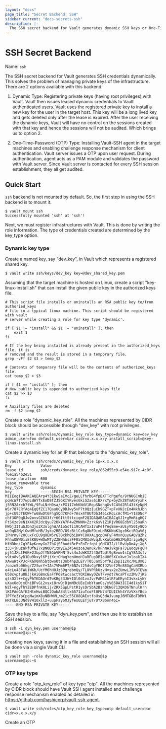 ```yaml
---
layout: "docs"
page_title: "Secret Backend: SSH"
sidebar_current: "docs-secrets-ssh"
description: |-
  The SSH secret backend for Vault generates dynamic SSH keys or One-Time-Passwords. 
---
```


# SSH Secret Backend

Name: `ssh`

The SSH secret backend for Vault generates SSH credentials dynamically. This solves
the problem of managing private keys of the infrastructure. There are 2 options
available with this backend. 
1) Dynamic Type: Registering private keys (having root privileges) with Vault. Vault then issues
leased dynamic credentials to Vault authenticated users. Vault uses the registered
private key to install a new key for the user in the target host. This key will
be a long lived key and gets deleted only after the lease is expired. After the
user receiving the dynamic keys, Vault will have no control on the sessions created
with that key and hence the sessions will not be audited. Which brings us to option 2.

2) One-Time-Password (OTP) Type: Installing Vault-SSH agent in the target machines
and enabling challenge response mechanism for client authentication. Vault server
issues a OTP upon user request. During authentication, agent acts as a PAM module
and validates the password with Vault server. Since Vault server is contacted for
every SSH session establishment, they all get audited.

## Quick Start

`ssh` backend is not mounted by default. So, the first step in using the SSH backend
is to mount it.

```text
$ vault mount ssh
Successfully mounted 'ssh' at 'ssh'!
```

Next, we must register infrastructures with Vault. This is done by writing the role
information. The type of credentials created are determined by the key_type option.

### Dynamic key type

Create a named key, say "dev_key", in Vault which represents a registered shared key.

```text
$ vault write ssh/keys/dev_key key=@dev_shared_key.pem
```

Assuming that the target machine is hosted on Linux, create a script "key-linux-install.sh"
that can install the given public key in the authorized keys file.

```text
# This script file installs or uninstalls an RSA public key to/from authoried_keys
# file in a typical linux machine. This script should be registered with vault
# server while creating a role for key type 'dynamic'.

if [ $1 != "install" && $1 != "uninstall" ]; then
	exit 1
fi

# If the key being installed is already present in the authorized_keys file, it is
# removed and the result is stored in a temporary file.
grep -vFf $2 $3 > temp_$2

# Contents of temporary file will be the contents of authorized_keys file.
cat temp_$2 > $3

if [ $1 == "install" ]; then
# New public key is appended to authorized_keys file
cat $2 >> $3
fi

# Auxiliary files are deleted
rm -f $2 temp_$2
```

Create a role "dynamic_key_role". All the machines represented by CIDR block
should be accessible through "dev_key" with root privileges.

```text
$ vault write ssh/roles/dynamic_key_role key_type=dynamic key=dev_key admin_user=foo default_user=bar cidr=x.x.x.x/y install_script=@key-linux-install.sh
```

Create a dynamic key for an IP that belongs to the "dynamic_key_role".

```text
$ vault write ssh/creds/dynamic_key_role ip=x.x.x.x
Key            	Value
lease_id       	ssh/creds/dynamic_key_role/862d55c9-e54e-917c-4c8f-f6e1a54b2e51
lease_duration 	600
lease_renewable	true
key_type       	dynamic
key            	-----BEGIN RSA PRIVATE KEY-----
MIIEogIBAAKCAQEArp4Y31kwSaIVcZ/geLCfhrbG4fpBXTTcPgefo/9YNUGCmbiC
pqHcW7TJ7wpLdWYTxEoD8fZJ5GKIYKvesGkiG2as6iBXrxYp+byZkZ8TmAbYyxhk
j5RN2Arxb7tWL/9FuLNrH0sa/xPX117mhKNdV1RquSNehqGvfC4Vd2Rl43tXyNpM
WSr787ERfAq4EqQfZC17QauUCy0DJwy5vP7t0QzIuCh9GZT+pFvXNJcEm4NkhJbh
jp+cU9JTEQW+Tw6BwDtGFhgSQd7KFd+7Asx4T8UfDb3461cRqLcAcfM1+Y18DNcP
chf3OP0qDJw2ovvGZ6X3f/+6GIttSttciqmF2QIDAQABAoIBACqVJ1+gMmRigHQ7
FtSXze9eN1X4X2RJdcQyu72UkYA7P4wZMNNN+Zzrk6sViZ1RjVR68EdbVl25oaRh
hWbj3ItuGJDn3jo2X3olghW/A1o5oTi19CAHfIxI7uPefYAq8me+aUsyV50Iy8Qb
wn9qD2MylOwdMfoHB/Jyko2RED/O9zBtlCz6qObFOimLNRKKNoK1gz0KctRQaV6j
2PHrnyF2OCuxFcEU9gOEW5rGlBxkhQbiBWYC8HXALgcpQ4FyF4MxnQuyGAQVQZh2
FhhuOBW0iiElK8U+WOwMTyZZBHhbszFF05CM8IsWvqJLkKuCmbHG2Mq0Irigo9gR
HfNDhnkCgYEAyKemyGv27bXjSEhudtBcP+EoTrfqhLjGNCO7J/LlBvUpDo4yjXq3
z3J+jPuzakfOfN27xBNODP1tWyIwZ45Aozoa3enuk/kFhNAJVkgFa7JEuoqBFgCH
pj51JXLtF6K+2JbpJfYNSGbVPHNfSvs4uJoWKXZt4QATbdt9gBvww1sCgYEA3sfv
v9to8vSyD1Du9kxyl6PjiXc+CNagYenUmoHJaRFupDBIoUH65XCuXwcJvloakIX4
XAwuHtkPJcFKGX0mh5btbwoOtz3nb4hp2LEY/T05Jam5bYfRJZop112Xc/MLUm0J
/oazn5p06kg/Z2SwrY+IAs7VMm6PT/6NZvt25dsCgYBOfJ2Vef29n88GgCaNXRUo
e4cLu48FWU1WKb/UcYM6hH0Jz39grebmQy/TL8VPRkUzvHvsx2xZUmwLIMV0TEVm
U50cvptu0BJjkAiG8mcEaFfP68twcsactYOXIWwyOZuTFvydt7AcaPTxz2Mv7jKS
qtsOXt++CgyPhTKDAOrdTwKBgE3JW+IOl0d1vxJv/PAM41olRFaERynI3vkxLyW/
uXaxOoOjxEhiBFvGi2vsxi8rwOjDjmN9cUEeIxbYtanOs/xV65OA3ICI4d1ksSiT
NZl+ngyThYZEDPfnK0Lij/ZRX5upLPstR1ysDrSbA2BznOkNG713QKO6TNnulKrn
lK1PAoGAfK2HtnHwiBQC2OobA84tlx6571zuTcoFl0FN74fDUIChh4YVzVXsYBcp
1PFYe3YpCpgNwjmX8uNBHWVL/m21c55C88QAExtfoUsQ3dAJvunpJ6MTGBoTDMWi
HRTKLBJUNd9V410xllz+uupFayoMJyfesULETjuT/UYXBoon46I=
-----END RSA PRIVATE KEY-----
```

Save the key to a file, say "dyn_key.pem", and then use it to establish an SSH session.

```text
$ ssh -i dyn_key.pem username@ip
username@ip:~$
```

Creating new keys, saving it in a file and establishing an SSH session will all be done
via a single Vault CLI.

```text
$ vault ssh -role dynamic_key_role username@ip
username@ip:~$
```

### OTP key type

Create a role "otp_key_role" of key type "otp". All the machines represented by CIDR
block should have Vault SSH agent installed and challenge response mechanism enabled
as detailed in https://github.com/hashicorp/vault-ssh-agent.

```text
$ vault write ssh/roles/otp_key_role key_type=otp default_user=bar cidr=x.x.x.x/y
```

Create an OTP 
